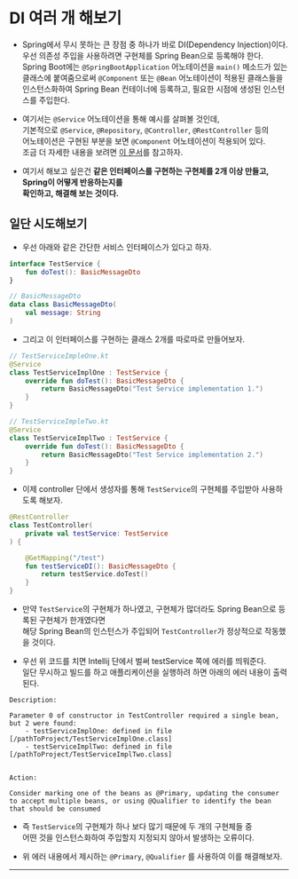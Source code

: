 # DI 여러 개 해보기

- Spring에서 무시 못하는 큰 장점 중 하나가 바로 DI(Dependency Injection)이다.  
  우선 의존성 주입을 사용하려면 구현체를 Spring Bean으로 등록해야 한다.  
  Spring Boot에는 `@SpringBootApplication` 어노테이션을 `main()` 메소드가 있는  
  클래스에 붙여줌으로써 `@Component` 또는 `@Bean` 어노테이션이 적용된 클래스들을  
  인스턴스화하여 Spring Bean 컨테이너에 등록하고, 필요한 시점에 생성된 인스턴스를 주입한다.

- 여기서는 `@Service` 어노테이션을 통해 예시를 살펴볼 것인데,  
  기본적으로 `@Service`, `@Repository`, `@Controller`, `@RestController` 등의  
  어노테이션은 구현된 부분을 보면 `@Component` 어노테이션이 적용되어 있다.  
  조금 더 자세한 내용을 보려면 <a href="https://github.com/sang-w0o/Study/blob/master/Backend%20Frameworks/Spring/%40Component%2C%20%40Service%2C%20%40Controller%2C%20%40RestController.md">이 문서</a>를 참고하자.

- 여기서 해보고 싶은건 **같은 인터페이스를 구현하는 구현체를 2개 이상 만들고, Spring이 어떻게 반응하는지를**  
  **확인하고, 해결해 보는 것이다.**

<h2>일단 시도해보기</h2>

- 우선 아래와 같은 간단한 서비스 인터페이스가 있다고 하자.

```kt
interface TestService {
    fun doTest(): BasicMessageDto
}

// BasicMessageDto
data class BasicMessageDto(
    val message: String
)
```

- 그리고 이 인터페이스를 구현하는 클래스 2개를 따로따로 만들어보자.

```kt
// TestServiceImpleOne.kt
@Service
class TestServiceImplOne : TestService {
    override fun doTest(): BasicMessageDto {
        return BasicMessageDto("Test Service implementation 1.")
    }
}

// TestServiceImpleTwo.kt
@Service
class TestServiceImplTwo : TestService {
    override fun doTest(): BasicMessageDto {
        return BasicMessageDto("Test Service implementation 2.")
    }
}
```

- 이제 controller 단에서 생성자를 통해 `TestService`의 구현체를 주입받아 사용하도록 해보자.

```kt
@RestController
class TestController(
    private val testService: TestService
) {

    @GetMapping("/test")
    fun testServiceDI(): BasicMessageDto {
        return testService.doTest()
    }
}
```

- 만약 `TestService`의 구현체가 하나였고, 구현체가 많더라도 Spring Bean으로 등록된 구현체가 한개였다면  
  해당 Spring Bean의 인스턴스가 주입되어 `TestController`가 정상적으로 작동했을 것이다.

- 우선 위 코드를 치면 Intellij 단에서 벌써 testService 쪽에 에러를 띄워준다.  
  일단 무시하고 빌드를 하고 애플리케이션을 실행하려 하면 아래의 에러 내용이 출력된다.

```
Description:

Parameter 0 of constructor in TestController required a single bean, but 2 were found:
	- testServiceImplOne: defined in file [/pathToProject/TestServiceImplOne.class]
	- testServiceImplTwo: defined in file [/pathToProject/TestServiceImplTwo.class]


Action:

Consider marking one of the beans as @Primary, updating the consumer to accept multiple beans, or using @Qualifier to identify the bean that should be consumed
```

- 즉 `TestService`의 구현체가 하나 보다 많기 때문에 두 개의 구현체들 중  
  어떤 것을 인스턴스화하여 주입할지 지정되지 않아서 발생하는 오류이다.

- 위 에러 내용에서 제시하는 `@Primary`, `@Qualifier` 를 사용하여 이를 해결해보자.

<hr/>
